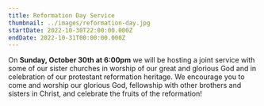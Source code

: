 ```yaml
---
title: Reformation Day Service
thumbnail: ../images/reformation-day.jpg
startDate: 2022-10-30T22:00:00.000Z
endDate: 2022-10-31T00:00:00.000Z
---
```

On **Sunday, October 30th at 6:00pm** we will be hosting a joint service with some of our sister churches in worship of our great and glorious God and in celebration of our protestant reformation heritage. We encourage you to come and worship our glorious God, fellowship with other brothers and sisters in Christ, and celebrate the fruits of the reformation!